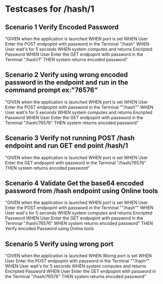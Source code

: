 # Testcases for /hash/1

## Scenario 1 Verify Encoded Password
"GIVEN when the application is launched
WHEN port is set
WHEN  User Enter the POST endpopint with password in the Terminal "/hash"
WHEN User wait's for 5 seconds
WHEN system computes and returns Encripted Password
WHEN  User Enter the GET endpopint with password in the Terminal "/hash/1"
THEN system returns encoded password"

## Scenario 2 Verify using wrong encoded password in the endpoint and run in the command prompt ex:"76576"
"GIVEN when the application is launched
WHEN port is set
WHEN  User Enter the POST endpopint with password in the Terminal ""/hash""
WHEN User wait's for 5 seconds
WHEN system computes and returns Encripted Password
WHEN  User Enter the GET endpopint with password in the Terminal "/hash/76576"
THEN system returns encoded password"

## Scenario 3 Verify not running POST /hash endpoint  and run GET end point /hash/1
"GIVEN when the application is launched
WHEN port is set
WHEN  User Enter the GET endpopint with password in the Terminal "/hash/76576"
THEN system returns encoded password"

## Scenario 4 Validate Get the base64 encoded password from /hash endpoint using Online tools
"GIVEN when the application is launched
WHEN port is set
WHEN  User Enter the POST endpopint with password in the Terminal ""/hash""
WHEN User wait's for 5 seconds
WHEN system computes and returns Encripted Password
WHEN  User Enter the GET endpopint with password in the Terminal "/hash/76576"
WHEN system returns encoded password"
THEN Verify encoded Password using Online tools

## Scenario 5 Verify using wrong port
"GIVEN when the application is launched
WHEN Worng port is set
WHEN  User Enter the POST endpopint with password in the Terminal ""/hash""
WHEN User wait's for 5 seconds
WHEN system computes and returns Encripted Password
WHEN  User Enter the GET endpopint with password in the Terminal "/hash/76576"
THEN system returns encoded password"

